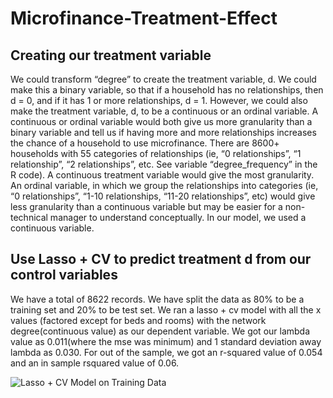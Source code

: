 # Microfinance-Treatment-Effect

## Creating our treatment variable
We could transform “degree” to create the treatment variable, d. We could make this a binary
variable, so that if a household has no relationships, then d = 0, and if it has 1 or more
relationships, d = 1. However, we could also make the treatment variable, d, to be a continuous
or an ordinal variable. A continuous or ordinal variable would both give us more granularity than
a binary variable and tell us if having more and more relationships increases the chance of a
household to use microfinance. There are 8600+ households with 55 categories of relationships
(ie, “0 relationships”, “1 relationship”, “2 relationships”, etc. See variable “degree_frequency” in
the R code). A continuous treatment variable would give the most granularity. An ordinal
variable, in which we group the relationships into categories (ie, “0 relationships”, “1-10
relationships, “11-20 relationships”, etc) would give less granularity than a continuous variable
but may be easier for a non-technical manager to understand conceptually. In our model, we used
a continuous variable.

## Use Lasso + CV to predict treatment d from our control variables
We have a total of 8622 records. We have split the data as 80% to be a training set and 20% to be
test set. We ran a lasso + cv model with all the x values (factored except for beds and rooms)
with the network degree(continuous value) as our dependent variable.
We got our lambda value as 0.011(where the mse was minimum) and 1 standard deviation away
lambda as 0.030. For out of the sample, we got an r-squared value of 0.054 and an in sample rsquared
value of 0.06.

![Lasso + CV Model on Training Data](https://github.com/khaledimad/Microfinance-Treatment-Effect/images/Image1.png)



